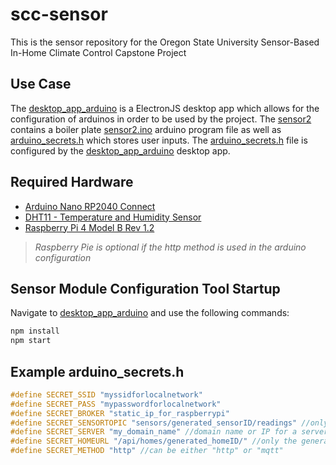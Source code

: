 # scc-sensor
This is the sensor repository for the Oregon State University Sensor-Based In-Home Climate Control Capstone Project

## Use Case
The [desktop_app_arduino](https://github.com/sensor-climate-control/scc-sensor/tree/main/desktop_app_arduino) is a ElectronJS desktop app which allows for the configuration of arduinos in order to be used by the project.
The [sensor2](https://github.com/sensor-climate-control/scc-sensor/tree/main/sensor2) contains a boiler plate [sensor2.ino](https://github.com/sensor-climate-control/scc-sensor/blob/main/sensor2/sensor2.ino) arduino program file as well as [arduino_secrets.h](https://github.com/sensor-climate-control/scc-sensor/blob/main/sensor2/arduino_secrets.h) which stores user inputs. The [arduino_secrets.h](https://github.com/sensor-climate-control/scc-sensor/blob/main/sensor2/arduino_secrets.h) file is configured by the [desktop_app_arduino](https://github.com/sensor-climate-control/scc-sensor/tree/main/desktop_app_arduino) desktop app.

## Required Hardware
- [Arduino Nano RP2040 Connect](https://docs.arduino.cc/hardware/nano-rp2040-connect)
- [DHT11 - Temperature and Humidity Sensor](https://components101.com/sensors/dht11-temperature-sensor)
- [Raspberry Pi 4 Model B Rev 1.2](https://www.raspberrypi.com/products/raspberry-pi-4-model-b/)
> *Raspberry Pie is optional if the http method is used in the arduino configuration*

## Sensor Module Configuration Tool Startup
Navigate to [desktop_app_arduino](https://github.com/sensor-climate-control/scc-sensor/tree/main/desktop_app_arduino) and use the following commands:
```sh
npm install
npm start
```

## Example arduino_secrets.h
```C++
#define SECRET_SSID "myssidforlocalnetwork"
#define SECRET_PASS "mypasswordforlocalnetwork"
#define SECRET_BROKER "static_ip_for_raspberrypi"
#define SECRET_SENSORTOPIC "sensors/generated_sensorID/readings" //only the generated_sensorID is changed
#define SECRET_SERVER "my_domain_name" //domain name or IP for a server you wish to receive the data
#define SECRET_HOMEURL "/api/homes/generated_homeID/" //only the generated_homeID is changed
#define SECRET_METHOD "http" //can be either "http" or "mqtt"
```
